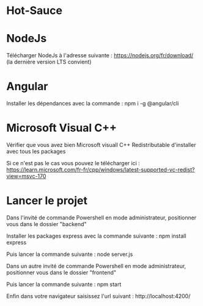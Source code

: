 # Hot-Sauce 

# NodeJs 

Télécharger NodeJs à l'adresse suivante : https://nodejs.org/fr/download/ (la dernière version LTS convient) 

# Angular

Installer les dépendances avec la commande : npm i -g @angular/cli

# Microsoft Visual C++ 

Vérifier que vous avez bien Microsoft visuall C++ Redistributable d'installer avec tous les packages 

Si ce n'est pas le cas vous pouvez le télécharger ici : https://learn.microsoft.com/fr-fr/cpp/windows/latest-supported-vc-redist?view=msvc-170 

# Lancer le projet  

Dans l'invité de commande Powershell en mode administrateur, positionner vous dans le dossier "backend" 

Installer les packages express avec la commande suivante : npm install express  

Puis lancer la commande suivante : node server.js 

Dans un autre invité de commande Powershell en mode administrateur, positionner vous dans le dossier "frontend" 

Puis lancer la commande suivante : npm start 

Enfin dans votre navigateur saisissez l'url suivant : http://localhost:4200/ 
